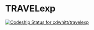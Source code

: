 # TRAVELexp 

[![Codeship Status for cdwhitt/travelexp](https://app.codeship.com/projects/6d379a50-dbc3-0137-26b8-422ecf3ee4c1/status?branch=master)](https://app.codeship.com/projects/371466)
